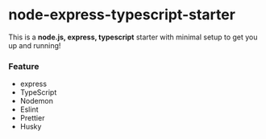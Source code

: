 # node-express-typescript-starter

This is a **node.js, express, typescript** starter with minimal setup to get you up and running!

### Feature
* express
* TypeScript
* Nodemon
* Eslint
* Prettier
* Husky
